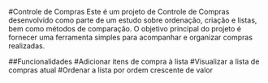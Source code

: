 #Controle de Compras
Este é um projeto de Controle de Compras desenvolvido como parte de um estudo sobre ordenação, criação e listas, bem como métodos de comparação. O objetivo principal do projeto é fornecer uma ferramenta simples para acompanhar e organizar compras realizadas.

##Funcionalidades
#Adicionar itens de compra à lista
#Visualizar a lista de compras atual
#Ordenar a lista por ordem crescente de valor


